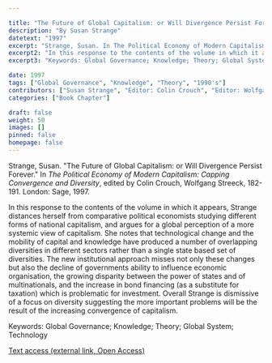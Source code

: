 ```yaml
---

title: "The Future of Global Capitalism: or Will Divergence Persist Forever"
description: "By Susan Strange"
datetext: "1997"
excerpt: "Strange, Susan. In The Political Economy of Modern Capitalism: Mapping Convergence and Diversity, edited by Colin Crouch, Wolfgang Streeck, 182-191. London: Sage, 1997."
excerpt2: "In this response to the contents of the volume in which it appears, Strange distances herself from comparative political economists studying different forms of national capitalism, and argues for a global perception of a more systemic view of capitalism. She notes that technological change and the mobility of capital and knowledge have produced a number of overlapping diversities in different sectors rather than a single state based set of diversities. The new institutional approach misses not only these changes but also the decline of governments ability to influence economic organisation, the growing disparity between the power of states and of multinationals, and the increase in bond financing (as a substitute for taxation) which is problematic for investment. Overall Strange is dismissive of a focus on diversity suggesting the more important problems will be the result of the increasing convergence of capitalism."
excerpt3: "Keywords: Global Governance; Knowledge; Theory; Global System; Technology"

date: 1997
tags: ["Global Governance", "Knowledge", "Theory", "1990's"]
contributors: ["Susan Strange", "Editor: Colin Crouch", "Editor: Wolfgang Streeck"]
categories: ["Book Chapter"]

draft: false
weight: 50
images: []
pinned: false
homepage: false
---
```


Strange, Susan. "The Future of Global Capitalism: or Will Divergence Persist Forever." In *The Political Economy of Modern Capitalism: Capping Convergence and Diversity*, edited by Colin Crouch, Wolfgang Streeck, 182-191. London: Sage, 1997.

In this response to the contents of the volume in which it appears, Strange distances herself from comparative political economists studying different forms of national capitalism, and argues for a global perception of a more systemic view of capitalism. She notes that technological change and the mobility of capital and knowledge have produced a number of overlapping diversities in different sectors rather than a single state based set of diversities. The new institutional approach misses not only these changes but also the decline of governments ability to influence economic organisation, the growing disparity between the power of states and of multinationals, and the increase in bond financing (as a substitute for taxation) which is problematic for investment. Overall Strange is dismissive of a focus on diversity suggesting the more important problems will be the result of the increasing convergence of capitalism.

Keywords: Global Governance; Knowledge; Theory; Global System; Technology

[Text access (external link, Open Access)](https://www.worldcat.org/title/650078534)
